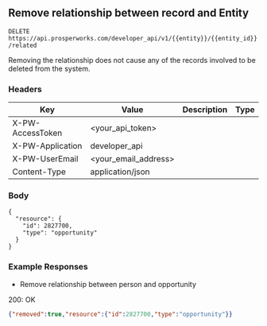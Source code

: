 ## Remove relationship between record and Entity

```DELETE https://api.prosperworks.com/developer_api/v1/{{entity}}/{{entity_id}}/related```

Removing the relationship does not cause any of the records involved to be deleted from the system.

### Headers

Key | Value | Description | Type
--- | --- | --- | ---
X-PW-AccessToken | <your_api_token> |  | 
X-PW-Application | developer_api |  | 
X-PW-UserEmail | <your_email_address> |  | 
Content-Type | application/json |  | 
### Body

```
{
  "resource": {
    "id": 2827700,
    "type": "opportunity"
  }
}
```
### Example Responses

- Remove relationship between person and opportunity

200: OK
```json
{"removed":true,"resource":{"id":2827700,"type":"opportunity"}}
```